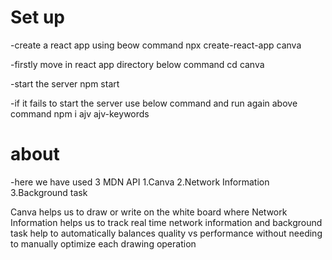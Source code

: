 # Set up

-create a react app using beow command
npx create-react-app canva

-firstly move in react app directory below command
cd canva

-start the server
npm start

-if it fails to start the server use below command and run again above command
npm i ajv ajv-keywords

# about

-here we have used 3 MDN API
1.Canva
2.Network Information
3.Background task

Canva helps us to draw or write on the white board where Network Information helps us to track real time network information and background task help to automatically balances quality vs performance without needing to manually optimize each drawing operation
